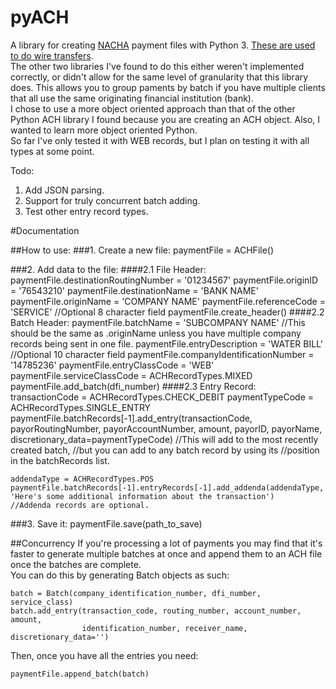 # pyACH
A library for creating [NACHA](https://www.nacha.org/rules) payment files with Python 3. [These are used to do wire transfers](https://en.wikipedia.org/wiki/NACHA).   
The other two libraries I've found to do this either weren't implemented correctly, or didn't allow for the same level of granularity that this library does. This allows you to group paments by batch if you have multiple clients that all use the same originating financial institution (bank).     
I chose to use a more object oriented approach than that of the other Python ACH library I found because you are creating an ACH object. Also, I wanted to learn more object oriented Python.  
So far I've only tested it with WEB records, but I plan on testing it with all types at some point. 

Todo: 
  1. Add JSON parsing.
  2. Support for truly concurrent batch adding.
  3. Test other entry record types.
  
#Documentation  


##How to use:
###1. Create a new file:
    paymentFile = ACHFile()
	
###2. Add data to the file:
####2.1 File Header:
	paymentFile.destinationRoutingNumber = '01234567'
	paymentFile.originID = '76543210'
	paymentFile.destinationName = 'BANK NAME'
	paymentFile.originName = 'COMPANY NAME'
	paymentFile.referenceCode = 'SERVICE' //Optional 8 character field
	paymentFile.create_header()
####2.2 Batch Header:
	paymentFile.batchName = 'SUBCOMPANY NAME' 
	//This should be the same as .originName unless you have multiple company records being sent in one file.
	paymentFile.entryDescription = 'WATER BILL' //Optional 10 character field
	paymentFile.companyIdentificationNumber = '14785236'
	paymentFile.entryClassCode = 'WEB'
	paymentFile.serviceClassCode = ACHRecordTypes.MIXED
	paymentFile.add_batch(dfi_number)
####2.3 Entry Record:
	transactionCode = ACHRecordTypes.CHECK_DEBIT
	paymentTypeCode = ACHRecordTypes.SINGLE_ENTRY
	paymentFile.batchRecords[-1].add_entry(transactionCode, payorRoutingNumber, payorAccountNumber,
	                                       amount, payorID, payorName, discretionary_data=paymentTypeCode) 
	//This will add to the most recently created batch, 
	//but you can add to any batch record by using its 
	//position in the batchRecords list.
	
	addendaType = ACHRecordTypes.POS
	paymentFile.batchRecords[-1].entryRecords[-1].add_addenda(addendaType, 'Here's some additional information about the transaction')
	//Addenda records are optional.
																  		
###3. Save it:
	paymentFile.save(path_to_save)
	
  
##Concurrency
If you're processing a lot of payments you may find that it's faster to generate 
multiple batches at once and append them to an ACH file once the batches are complete.  
You can do this by generating Batch objects as such:

    batch = Batch(company_identification_number, dfi_number, service_class)
    batch.add_entry(transaction_code, routing_number, account_number, amount, 
    		        identification_number, receiver_name, discretionary_data='')
Then, once you have all the entries you need:

    paymentFile.append_batch(batch)
